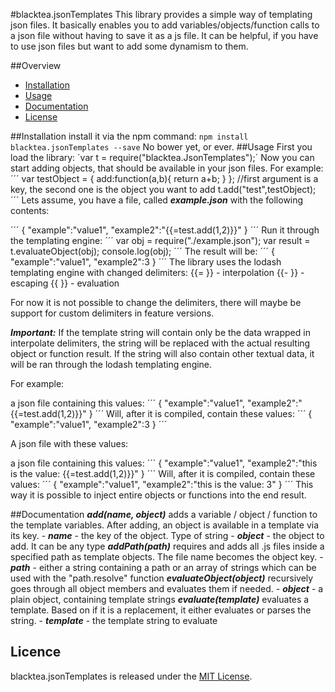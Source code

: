 #blacktea.jsonTemplates
This library provides a simple way of templating json files. It basically enables you to add variables/objects/function calls to a json file without having to save it as a js file. It can be helpful, if you have to use json files but want to add some dynamism to them.

##Overview
* [Installation](#installation)
* [Usage](#usage)
* [Documentation](#documentation)
* [License](#license)

##Installation
install it via the npm command:
`npm install blacktea.jsonTemplates --save`
No bower yet, or ever. 
##Usage
First you load the library:
´var t = require("blacktea.JsonTemplates");´
Now you can start adding objects, that should be available in your json files. For example:
´´´
var testObject = {
    add:function(a,b){
        return a+b;
    }
};
//first argument is a key, the second one is the object you want to add
t.add("test",testObject);
´´´
Lets assume, you have a file, called ***example.json*** with the following contents:

´´´
{
"example":"value1",
"example2":"{{=test.add(1,2)}}"
}
´´´
Run it through the templating engine:
´´´
var obj = require("./example.json");
var result = t.evaluateObject(obj);
console.log(obj);
´´´
The result will be:
´´´
{
"example":"value1",
"example2":3
}
´´´
The library uses the lodash templating engine with changed delimiters:
{{= }} - interpolation
{{- }} - escaping
{{ }} - evaluation

For now it is not possible to change the delimiters, there will maybe be support for custom delimiters in feature versions.

***Important:***
If the template string will contain only be the data wrapped in interpolate delimiters, the string will be replaced with the actual resulting object or function result. If the string will also contain other textual data, it will be ran through the lodash templating engine.

For example:

a json file containing this values:
´´´
{
"example":"value1",
"example2":"{{=test.add(1,2)}}"
}
´´´
Will, after it is compiled, contain these values:
´´´
{
"example":"value1",
"example2":3
}
´´´

A json file with these values: 

a json file containing this values:
´´´
{
"example":"value1",
"example2":"this is the value: {{=test.add(1,2)}}"
}
´´´
Will, after it is compiled, contain these values:
´´´
{
"example":"value1",
"example2":"this is the value: 3"
}
´´´
This way it is possible to inject entire objects or functions into the end result.

##Documentation
***add(name, object)***
    adds a variable / object / function to the template variables. After adding, an object is available in a template via its key.
    - ___name___   - the key of the object. Type of string
    - ___object___ - the object to add. It can be any type
***addPath(path)***
    requires and adds all .js files inside a specified path as template objects. The file name becomes the object key.
    - ___path___   - either a string containing a path or an array of strings which can be used with the "path.resolve" function
***evaluateObject(object)***
    recursively goes through all object members and evaluates them if needed.
    - ___object___   - a plain object, containing template strings
***evaluate(template)***
    evaluates a template. Based on if it is a replacement, it either evaluates or parses the string.
    - ___template___   - the template string to evaluate
## Licence
blacktea.jsonTemplates is released under the [MIT License](http://www.opensource.org/licenses/MIT).
